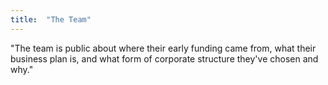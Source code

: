 ```yaml
---
title:  "The Team"
---
```


"The team is public about where their early funding came from, what their business plan is, and what form of corporate structure they've chosen and why."
